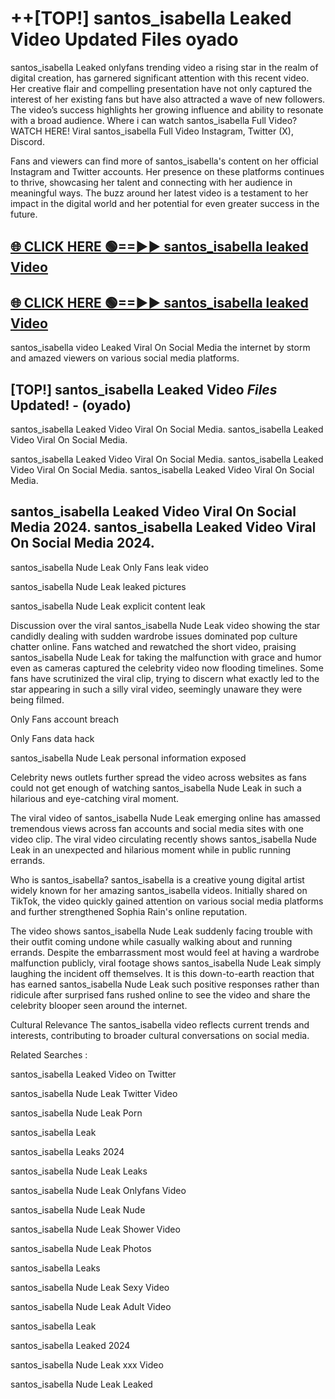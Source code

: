 # ++[TOP!] santos_isabella Leaked Video Updated Files oyado<br>

santos_isabella Leaked onlyfans trending video a rising star in the realm of digital creation, has garnered significant attention with this recent video. Her creative flair and compelling presentation have not only captured the interest of her existing fans but have also attracted a wave of new followers. The video’s success highlights her growing influence and ability to resonate with a broad audience.
Where i can watch santos_isabella Full Video? WATCH HERE! Viral santos_isabella Full Video Instagram, Twitter (X), Discord.


Fans and viewers can find more of santos_isabella's content on her official Instagram and Twitter accounts. Her presence on these platforms continues to thrive, showcasing her talent and connecting with her audience in meaningful ways. The buzz around her latest video is a testament to her impact in the digital world and her potential for even greater success in the future.


## [🌐 CLICK HERE 🟢==►► santos_isabella leaked Video ](https://xnudes.xyz/go)

## [🌐 CLICK HERE 🟢==►► santos_isabella leaked Video ](https://xnudes.xyz/go)



santos_isabella video Leaked Viral On Social Media the internet by storm and amazed viewers on various social media platforms.


## [TOP!] santos_isabella Leaked Video *Files* Updated! - (oyado)

santos_isabella Leaked Video Viral On Social Media. santos_isabella Leaked Video Viral On Social Media.

santos_isabella Leaked Video Viral On Social Media. santos_isabella Leaked Video Viral On Social Media. santos_isabella Leaked Video Viral On Social Media.


## santos_isabella Leaked Video Viral On Social Media 2024. santos_isabella Leaked Video Viral On Social Media 2024.
santos_isabella Nude Leak Only Fans leak video

santos_isabella Nude Leak leaked pictures

santos_isabella Nude Leak explicit content leak

Discussion over the viral santos_isabella Nude Leak video showing the star candidly dealing with sudden wardrobe issues dominated pop culture chatter online. Fans watched and rewatched the short video, praising santos_isabella Nude Leak for taking the malfunction with grace and humor even as cameras captured the celebrity video now flooding timelines. Some fans have scrutinized the viral clip, trying to discern what exactly led to the star appearing in such a silly viral video, seemingly unaware they were being filmed.


Only Fans account breach

Only Fans data hack

santos_isabella Nude Leak personal information exposed

Celebrity news outlets further spread the video across websites as fans could not get enough of watching santos_isabella Nude Leak in such a hilarious and eye-catching viral moment.


The viral video of santos_isabella Nude Leak emerging online has amassed tremendous views across fan accounts and social media sites with one video clip. The viral video circulating recently shows santos_isabella Nude Leak in an unexpected and hilarious moment while in public running errands.


Who is santos_isabella? santos_isabella is a creative young digital artist widely known for her amazing santos_isabella videos. Initially shared on TikTok, the video quickly gained attention on various social media platforms and further strengthened Sophia Rain's online reputation.

The video shows santos_isabella Nude Leak suddenly facing trouble with their outfit coming undone while casually walking about and running errands. Despite the embarrassment most would feel at having a wardrobe malfunction publicly, viral footage shows santos_isabella Nude Leak simply laughing the incident off themselves. It is this down-to-earth reaction that has earned santos_isabella Nude Leak such positive responses rather than ridicule after surprised fans rushed online to see the video and share the celebrity blooper seen around the internet.

Cultural Relevance The santos_isabella video reflects current trends and interests, contributing to broader cultural conversations on social media.

Related Searches :

santos_isabella Leaked Video on Twitter

santos_isabella Nude Leak Twitter Video

santos_isabella Nude Leak Porn

santos_isabella Leak 

santos_isabella Leaks 2024

santos_isabella Nude Leak Leaks

santos_isabella Nude Leak Onlyfans Video

santos_isabella Nude Leak Nude

santos_isabella Nude Leak Shower Video

santos_isabella Nude Leak Photos

santos_isabella Leaks

santos_isabella Nude Leak Sexy Video

santos_isabella Nude Leak Adult Video

santos_isabella Leak

santos_isabella Leaked 2024

santos_isabella Nude Leak xxx Video

santos_isabella Nude Leak Leaked